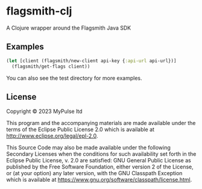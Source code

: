 # flagsmith-clj

A Clojure wrapper around the Flagsmith Java SDK

## Examples

```clojure
(let [client (flagsmith/new-client api-key {:api-url api-url})]
  (flagsmith/get-flags client))
```

You can also see the test directory for more examples.

## License

Copyright © 2023 MyPulse ltd

This program and the accompanying materials are made available under the
terms of the Eclipse Public License 2.0 which is available at
http://www.eclipse.org/legal/epl-2.0.

This Source Code may also be made available under the following Secondary
Licenses when the conditions for such availability set forth in the Eclipse
Public License, v. 2.0 are satisfied: GNU General Public License as published by
the Free Software Foundation, either version 2 of the License, or (at your
option) any later version, with the GNU Classpath Exception which is available
at https://www.gnu.org/software/classpath/license.html.
